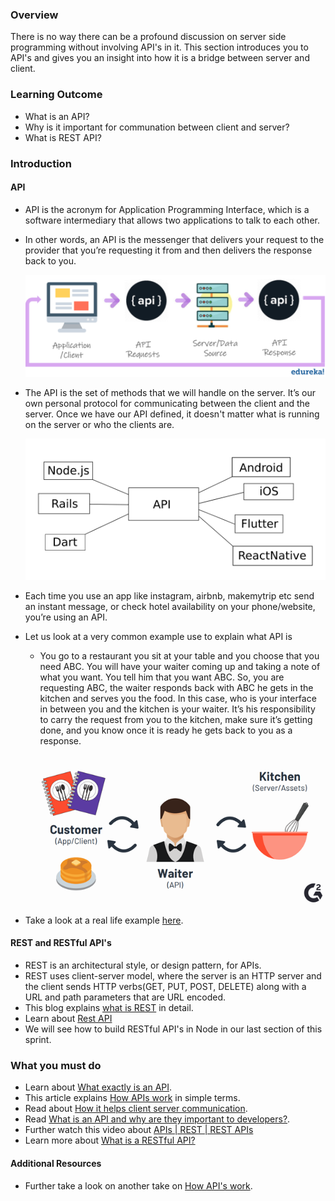 ### Overview
There is no way there can be a profound discussion on server side programming without involving API's in it. This section introduces you to API's and gives you an insight into how it is a bridge between server and client. 

### Learning Outcome
- What is an API?
- Why is it important for communation between client and server?
- What is REST API?

### Introduction
#### API
- API is the acronym for Application Programming Interface, which is a software intermediary that allows two applications to talk to each other. 
- In other words, an API is the messenger that delivers your request to the provider that you’re requesting it from and then delivers the response back to you.

    ![](./images/API.png)

- The API is the set of methods that we will handle on the server. It’s our own personal protocol for communicating between the client and the server. Once we have our API defined, it doesn't matter what is running on the server or who the clients are.

    ![](./images/API_1.png)

- Each time you use an app like instagram, airbnb, makemytrip etc send an instant message, or check hotel availability on your phone/website, you’re using an API.
- Let us look at a very common example use to explain what API is 
    - You go to a restaurant you sit at your table and you choose that you need ABC. You will have your waiter coming up and taking a note of what you want. You tell him that you want ABC. So, you are requesting ABC, the waiter responds back with ABC he gets in the kitchen and serves you the food. In this case, who is your interface in between you and the kitchen is your waiter. It’s his responsibility to carry the request from you to the kitchen, make sure it’s getting done, and you know once it is ready he gets back to you as a response.

    ![](./images/API_example.png)

- Take a look at a real life example [here](https://www.mulesoft.com/resources/api/what-is-an-api).

#### REST and RESTful API's
- REST is an architectural style, or design pattern, for APIs.
- REST uses client-server model, where the server is an HTTP server and the client sends HTTP verbs(GET, PUT, POST, DELETE) along with a URL and path parameters that are URL encoded.
- This blog explains [what is REST](https://medium.com/extend/what-is-rest-a-simple-explanation-for-beginners-part-1-introduction-b4a072f8740f) in detail. 
- Learn about [Rest API](https://www.youtube.com/watch?v=qVTAB8Z2VmA)
- We will see how to build RESTful API's in Node in our last section of this sprint.

### What you must do
- Learn about [What exactly is an API](https://www.youtube.com/watch?v=s7wmiS2mSXY).
- This article explains [How APIs work](https://medium.com/@tyteen4a03/how-apis-work-an-analogy-for-dummies-ac6ee1d1671b) in simple terms.
- Read about [How it helps client server communication](https://www.youtube.com/watch?v=B9vPoCOP7oY).
- Read [What is an API and why are they important to developers?](https://medium.com/@mandeepkaur1/what-is-an-api-and-why-are-they-important-to-developers-98ad18d45b93).
- Further watch this video about [APIs | REST | REST APIs](https://www.youtube.com/watch?v=FOZtRzY5x8E)
- Learn more about [What is a RESTful API?](https://www.youtube.com/watch?v=0oXYLzuucwE&list=PL55RiY5tL51q4D-B63KBnygU6opNPFk_q)


#### Additional Resources
- Further take a look on another take on [How API's work](https://blogs.mulesoft.com/biz/tech-ramblings-biz/what-are-apis-how-do-apis-work/).




